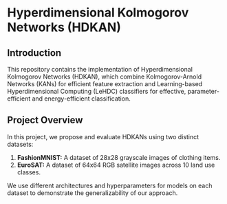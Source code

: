 # Hyperdimensional Kolmogorov Networks (HDKAN)

## Introduction

This repository contains the implementation of Hyperdimensional Kolmogorov Networks (HDKAN), which combine Kolmogorov-Arnold Networks (KANs) for efficient feature extraction and Learning-based Hyperdimensional Computing (LeHDC) classifiers for effective, parameter-efficient and energy-efficient classification.

## Project Overview

In this project, we propose and evaluate HDKANs using two distinct datasets:
1. **FashionMNIST:** A dataset of 28x28 grayscale images of clothing items.
2. **EuroSAT:** A dataset of 64x64 RGB satellite images across 10 land use classes.

We use different architectures and hyperparameters for models on each dataset to demonstrate the generalizability of our approach.
